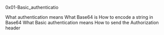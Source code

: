 0x01-Basic_authenticatio

What authentication means
What Base64 is
How to encode a string in Base64
What Basic authentication means
How to send the Authorization header
